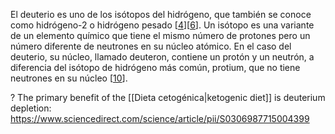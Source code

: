 

El deuterio es uno de los isótopos del hidrógeno, que también se conoce como hidrógeno-2 o hidrógeno pesado [[4](https://es.wikipedia.org/wiki/Deuterio)][[6](https://www.lifeder.com/deuterio/)]. Un isótopo es una variante de un elemento químico que tiene el mismo número de protones pero un número diferente de neutrones en su núcleo atómico. En el caso del deuterio, su núcleo, llamado deuteron, contiene un protón y un neutrón, a diferencia del isótopo de hidrógeno más común, protium, que no tiene neutrones en su núcleo [[10](https://en.wikipedia.org/wiki/Deuterium)].



? The primary benefit of the [[Dieta cetogénica|ketogenic diet]] is deuterium depletion:
https://www.sciencedirect.com/science/article/pii/S0306987715004399

